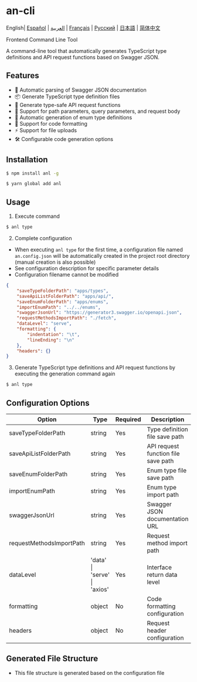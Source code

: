 # an-cli

English| [Español](./README.es.md) | [العربية](./README.ar.md) | [Français](./README.fr.md) | [Русский](./README.ru.md) | [日本語](./README.jp.md) | [简体中文](./README.md)

Frontend Command Line Tool

A command-line tool that automatically generates TypeScript type definitions and API request functions based on Swagger JSON.

## Features

- 🚀 Automatic parsing of Swagger JSON documentation
- 📦 Generate TypeScript type definition files
- 🔄 Generate type-safe API request functions
- 🎯 Support for path parameters, query parameters, and request body
- 📝 Automatic generation of enum type definitions
- 🎨 Support for code formatting
- ⚡️ Support for file uploads
- 🛠 Configurable code generation options

## Installation

```bash
$ npm install anl -g

$ yarn global add anl
```

## Usage

1. Execute command

```bash
$ anl type
```

2. Complete configuration

- When executing `anl type` for the first time, a configuration file named `an.config.json` will be automatically created in the project root directory (manual creation is also possible)
- See configuration description for specific parameter details
- Configuration filename cannot be modified

```json
{
	"saveTypeFolderPath": "apps/types",
	"saveApiListFolderPath": "apps/api/",
	"saveEnumFolderPath": "apps/enums",
	"importEnumPath": "../../enums",
	"swaggerJsonUrl": "https://generator3.swagger.io/openapi.json",
	"requestMethodsImportPath": "./fetch",
	"dataLevel": "serve",
	"formatting": {
		"indentation": "\t",
		"lineEnding": "\n"
	},
	"headers": {}
}
```

3. Generate TypeScript type definitions and API request functions by executing the generation command again

```bash
$ anl type
```

## Configuration Options

| Option                   | Type                         | Required | Description                         |
| ------------------------ | ---------------------------- | -------- | ----------------------------------- |
| saveTypeFolderPath       | string                       | Yes      | Type definition file save path      |
| saveApiListFolderPath    | string                       | Yes      | API request function file save path |
| saveEnumFolderPath       | string                       | Yes      | Enum type file save path            |
| importEnumPath           | string                       | Yes      | Enum type import path               |
| swaggerJsonUrl           | string                       | Yes      | Swagger JSON documentation URL      |
| requestMethodsImportPath | string                       | Yes      | Request method import path          |
| dataLevel                | 'data' \| 'serve' \| 'axios' | Yes      | Interface return data level         |
| formatting               | object                       | No       | Code formatting configuration       |
| headers                  | object                       | No       | Request header configuration        |

## Generated File Structure

- This file structure is generated based on the configuration file
